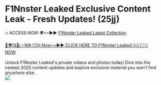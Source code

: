 # F1Nnster Leaked Exclusive Content Leak - Fresh Updates! (25jj)

🔥 ACCESS NOW 🌍==►► <a href="https://tinyurl.com/kvy9nzfs" rel="nofollow">F1Nnster Leaked Latest Collection</a>
<br><br>
[🔴🌍📺📱👉WA𝚃CH Now==►► CLICK HERE TO F1Nnster Leaked 𝚆𝙰𝚃𝙲𝙷 NOW](https://tinyurl.com/kvy9nzfs)
<br><br>
Unlock F1Nnster Leaked's private videos and photos today! Dive into the newest 2025 content updates and explore exclusive material you won’t find anywhere else.
<br>
<a href="https://tinyurl.com/kvy9nzfs" rel="nofollow" data-target="animated-image.originalLink"><img src="https://camo.githubusercontent.com/8a4f000d20f83aca3bf7ec5f350d767afa0574a8a352519fd8cfa583a6f93a33/68747470733a2f2f692e696d6775722e636f6d2f644a486b345a712e676966" data-canonical-src="https://i.imgur.com/dJHk4Zq.gif" style="max-width: 100%; display: inline-block;" data-target="animated-image.originalImage"></a>
<br>
